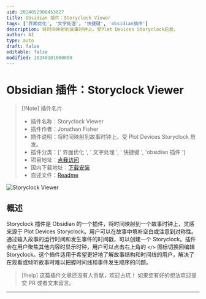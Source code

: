 ```yaml
---
uid: 2024052908453827
title: Obsidian 插件：Storyclock Viewer
tags: ['界面优化', '文字处理', '快捷键', 'obsidian插件']
description: 将时间映射到故事时钟上。受Plot Devices Storyclock启发。
author: AI
type: auto
draft: false
editable: false
modified: 20240101000000
---
```


# Obsidian 插件：Storyclock Viewer

> [!Note] 插件名片
> - 插件名称：Storyclock Viewer
> - 插件作者：Jonathan Fisher
> - 插件说明：将时间映射到故事时钟上。受 Plot Devices Storyclock 启发。
> - 插件分类：[' 界面优化 ', ' 文字处理 ', ' 快捷键 ', 'obsidian 插件 ']
> - 项目地址：[点我访问](https://github.com/jonzfisher/obsidian-chronostory)
> - 国内下载地址：[下载安装](https://pkmer.cn/products/plugin/pluginMarket/?storyclock)
> - 自述文件：[Readme](https://ghproxy.net/https://raw.githubusercontent.com/jonzfisher/obsidian-chronostory/master/README.md)

![Storyclock Viewer](https://cdn.pkmer.cn/covers/storyclock.png!pkmer)

## 概述

Storyclock 插件是 Obsidian 的一个插件，将时间映射到一个故事时钟上，灵感来源于 Plot Devices Storyclock。用户可以在故事中填补空白或注意到对称性。通过输入故事的运行时间和发生事件的时间戳，可以创建一个 Storyclock。插件会在用户聚焦其他内容时显示时钟，用户可以点击右上角的 `</>` 图标切换回编辑 Storyclock。这个插件适用于希望更好地了解故事结构和时间线的用户，解决了在观看或倾听故事时难以把握时间线和事件发生顺序的问题。

> [!help]
> 这篇插件文章还没有人贡献，欢迎占坑！
> 如果您有好的想法欢迎提交 PR 或者文末留言。

---



